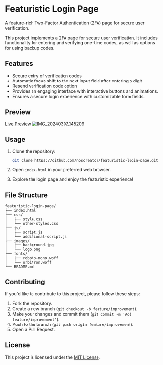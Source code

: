 # Featuristic Login Page
A feature-rich Two-Factor Authentication (2FA) page for secure user verification.

This project implements a 2FA page for secure user verification. It includes functionality for entering and verifying one-time codes, as well as options for using backup codes.


## Features

- Secure entry of verification codes 
- Automatic focus shift to the next input field after entering a digit
- Resend verification code option
- Provides an engaging interface with interactive buttons and animations.
- Ensures a secure login experience with customizable form fields.

## Preview

[Live Preview](https://noscreator.github.io/featurastic-login-page/)
![IMG_20240307_145209](https://github.com/noscreator/featurastic-login-page/assets/152608930/e36fa431-2a50-4725-8019-4ae6b0345563)

## Usage

1. Clone the repository:

   ```bash
   git clone https://github.com/noscreator/featuristic-login-page.git
   ```

2. Open `index.html` in your preferred web browser.

3. Explore the login page and enjoy the featuristic experience!

## File Structure

```plaintext
featuristic-login-page/
├── index.html
├── css/
│   ├── style.css
│   └── other-styles.css
├── js/
│   ├── script.js
│   └── additional-script.js
├── images/
│   ├── background.jpg
│   └── logo.png
├── fonts/
│   ├── roboto-mono.woff
│   └── orbitron.woff
└── README.md
```

## Contributing

If you'd like to contribute to this project, please follow these steps:

1. Fork the repository.
2. Create a new branch (`git checkout -b feature/improvement`).
3. Make your changes and commit them (`git commit -m 'Add feature/improvement'`).
4. Push to the branch (`git push origin feature/improvement`).
5. Open a Pull Request.

## License

This project is licensed under the [MIT License](LICENSE).
